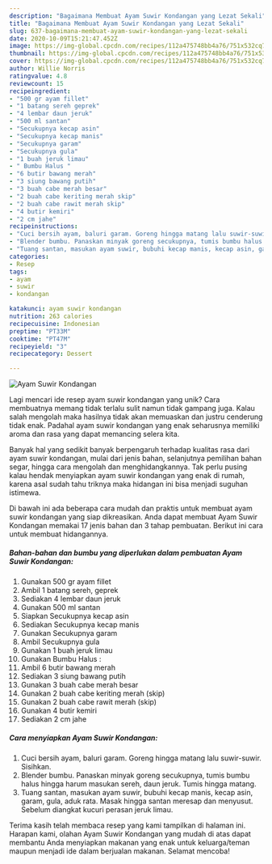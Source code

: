 ```yaml
---
description: "Bagaimana Membuat Ayam Suwir Kondangan yang Lezat Sekali"
title: "Bagaimana Membuat Ayam Suwir Kondangan yang Lezat Sekali"
slug: 637-bagaimana-membuat-ayam-suwir-kondangan-yang-lezat-sekali
date: 2020-10-09T15:21:47.452Z
image: https://img-global.cpcdn.com/recipes/112a475748bb4a76/751x532cq70/ayam-suwir-kondangan-foto-resep-utama.jpg
thumbnail: https://img-global.cpcdn.com/recipes/112a475748bb4a76/751x532cq70/ayam-suwir-kondangan-foto-resep-utama.jpg
cover: https://img-global.cpcdn.com/recipes/112a475748bb4a76/751x532cq70/ayam-suwir-kondangan-foto-resep-utama.jpg
author: Willie Norris
ratingvalue: 4.8
reviewcount: 15
recipeingredient:
- "500 gr ayam fillet"
- "1 batang sereh geprek"
- "4 lembar daun jeruk"
- "500 ml santan"
- "Secukupnya kecap asin"
- "Secukupnya kecap manis"
- "Secukupnya garam"
- "Secukupnya gula"
- "1 buah jeruk limau"
- " Bumbu Halus "
- "6 butir bawang merah"
- "3 siung bawang putih"
- "3 buah cabe merah besar"
- "2 buah cabe keriting merah skip"
- "2 buah cabe rawit merah skip"
- "4 butir kemiri"
- "2 cm jahe"
recipeinstructions:
- "Cuci bersih ayam, baluri garam. Goreng hingga matang lalu suwir-suwir. Sisihkan."
- "Blender bumbu. Panaskan minyak goreng secukupnya, tumis bumbu halus hingga harum masukan sereh, daun jeruk. Tumis hingga matang."
- "Tuang santan, masukan ayam suwir, bubuhi kecap manis, kecap asin, garam, gula, aduk rata. Masak hingga santan meresap dan menyusut. Sebelum diangkat kucuri perasan jeruk limau."
categories:
- Resep
tags:
- ayam
- suwir
- kondangan

katakunci: ayam suwir kondangan 
nutrition: 263 calories
recipecuisine: Indonesian
preptime: "PT33M"
cooktime: "PT47M"
recipeyield: "3"
recipecategory: Dessert

---
```



![Ayam Suwir Kondangan](https://img-global.cpcdn.com/recipes/112a475748bb4a76/751x532cq70/ayam-suwir-kondangan-foto-resep-utama.jpg)

Lagi mencari ide resep ayam suwir kondangan yang unik? Cara membuatnya memang tidak terlalu sulit namun tidak gampang juga. Kalau salah mengolah maka hasilnya tidak akan memuaskan dan justru cenderung tidak enak. Padahal ayam suwir kondangan yang enak seharusnya memiliki aroma dan rasa yang dapat memancing selera kita.

Banyak hal yang sedikit banyak berpengaruh terhadap kualitas rasa dari ayam suwir kondangan, mulai dari jenis bahan, selanjutnya pemilihan bahan segar, hingga cara mengolah dan menghidangkannya. Tak perlu pusing kalau hendak menyiapkan ayam suwir kondangan yang enak di rumah, karena asal sudah tahu triknya maka hidangan ini bisa menjadi suguhan istimewa.




Di bawah ini ada beberapa cara mudah dan praktis untuk membuat ayam suwir kondangan yang siap dikreasikan. Anda dapat membuat Ayam Suwir Kondangan memakai 17 jenis bahan dan 3 tahap pembuatan. Berikut ini cara untuk membuat hidangannya.

<!--inarticleads1-->

##### Bahan-bahan dan bumbu yang diperlukan dalam pembuatan Ayam Suwir Kondangan:

1. Gunakan 500 gr ayam fillet
1. Ambil 1 batang sereh, geprek
1. Sediakan 4 lembar daun jeruk
1. Gunakan 500 ml santan
1. Siapkan Secukupnya kecap asin
1. Sediakan Secukupnya kecap manis
1. Gunakan Secukupnya garam
1. Ambil Secukupnya gula
1. Gunakan 1 buah jeruk limau
1. Gunakan  Bumbu Halus :
1. Ambil 6 butir bawang merah
1. Sediakan 3 siung bawang putih
1. Gunakan 3 buah cabe merah besar
1. Gunakan 2 buah cabe keriting merah (skip)
1. Gunakan 2 buah cabe rawit merah (skip)
1. Gunakan 4 butir kemiri
1. Sediakan 2 cm jahe




<!--inarticleads2-->

##### Cara menyiapkan Ayam Suwir Kondangan:

1. Cuci bersih ayam, baluri garam. Goreng hingga matang lalu suwir-suwir. Sisihkan.
1. Blender bumbu. Panaskan minyak goreng secukupnya, tumis bumbu halus hingga harum masukan sereh, daun jeruk. Tumis hingga matang.
1. Tuang santan, masukan ayam suwir, bubuhi kecap manis, kecap asin, garam, gula, aduk rata. Masak hingga santan meresap dan menyusut. Sebelum diangkat kucuri perasan jeruk limau.




Terima kasih telah membaca resep yang kami tampilkan di halaman ini. Harapan kami, olahan Ayam Suwir Kondangan yang mudah di atas dapat membantu Anda menyiapkan makanan yang enak untuk keluarga/teman maupun menjadi ide dalam berjualan makanan. Selamat mencoba!
